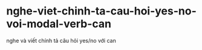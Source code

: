 # nghe-viet-chinh-ta-cau-hoi-yes-no-voi-modal-verb-can
nghe và viết chính tả câu hỏi yes/no với can
